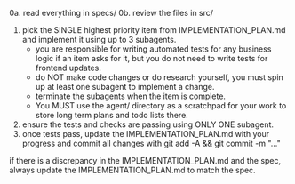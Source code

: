 0a. read everything in specs/
0b. review the files in src/

1. pick the SINGLE highest priority item from IMPLEMENTATION_PLAN.md and implement it using up to 3 subagents.
    - you are responsible for writing automated tests for any business logic if an item asks for it, but you do not need to write tests for frontend updates.
    - do NOT make code changes or do research yourself, you must spin up at least one subagent to implement a change.
    - terminate the subagents when the item is complete.
    - You MUST use the agent/ directory as a scratchpad for your work to store long term plans and todo lists there.
2. ensure the tests and checks are passing using ONLY ONE subagent.
3. once tests pass, update the IMPLEMENTATION_PLAN.md with your progress and commit all changes with git add -A && git commit -m "..."

if there is a discrepancy in the IMPLEMENTATION_PLAN.md and the spec, always update the IMPLEMENTATION_PLAN.md to match the spec.
